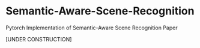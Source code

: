 # Semantic-Aware-Scene-Recognition
Pytorch Implementation of Semantic-Aware Scene Recognition Paper

[UNDER CONSTRUCTION]
